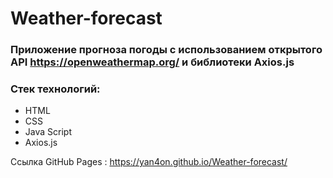 # Weather-forecast
### Приложение прогноза погоды с использованием открытого API https://openweathermap.org/ и библиотеки Axios.js

### Стек технологий: 
- HTML
- CSS
- Java Script
- Axios.js

Ссылка GitHub Pages :
https://yan4on.github.io/Weather-forecast/

